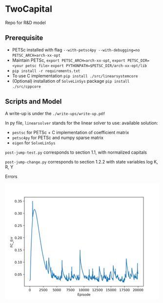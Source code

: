 # TwoCapital
Repo for R&amp;D model

## Prerequisite

- PETSc installed with flag `--with-petsc4py --with-debugging=no PETSC_ARCH=arch-xx-opt`
- Maintain PETSc, `export PETSC_ARCH=arch-xx-opt`, 
    `export PETSC_DIR=<your petsc file>`
    `export PYTHONPATH=$PETSC_DIR/arch-xx-opt/lib`
- `pip install -r requirements.txt`
- To use C implementation `pip install ./src/linearsystemcore`
- (Optional) installation of `SolveLinSys` package `pip install ./src/cppcore`

## Scripts and Model

A write-up is under the `./write-ups/write-up.pdf`

In py file, `linearsolver` stands for the linear solver to use: 
available solution:

- `pestsc` for PETSc + C implementation of coefficient matrix
- `petsc4py` for PETSc and numpy sparse matrix
- `eigen` for `SolveLinSys`


`post-jump-test.py` corresponds to section 1.1, with normalized capitals

`post-jump-change.py` corresponds to section 1.2.2 with state variables log K, R, Y



Errors

<img src="./fc-err.png" />
